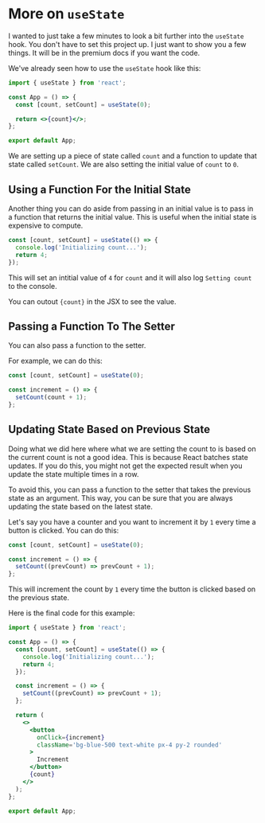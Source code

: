 # More on `useState`

I wanted to just take a few minutes to look a bit further into the `useState` hook. You don't have to set this project up. I just want to show you a few things. It will be in the premium docs if you want the code.

We've already seen how to use the `useState` hook like this:

```jsx
import { useState } from 'react';

const App = () => {
  const [count, setCount] = useState(0);

  return <>{count}</>;
};

export default App;
```

We are setting up a piece of state called `count` and a function to update that state called `setCount`. We are also setting the initial value of `count` to `0`.

## Using a Function For the Initial State

Another thing you can do aside from passing in an initial value is to pass in a function that returns the initial value. This is useful when the initial state is expensive to compute.

```jsx
const [count, setCount] = useState(() => {
  console.log('Initializing count...');
  return 4;
});
```

This will set an intitial value of `4` for `count` and it will also log `Setting count` to the console.

You can outout `{count}` in the JSX to see the value.

## Passing a Function To The Setter

You can also pass a function to the setter.

For example, we can do this:

```jsx
const [count, setCount] = useState(0);

const increment = () => {
  setCount(count + 1);
};
```

## Updating State Based on Previous State

Doing what we did here where what we are setting the count to is based on the current count is not a good idea. This is because React batches state updates. If you do this, you might not get the expected result when you update the state multiple times in a row.

To avoid this, you can pass a function to the setter that takes the previous state as an argument. This way, you can be sure that you are always updating the state based on the latest state.

Let's say you have a counter and you want to increment it by `1` every time a button is clicked. You can do this:

```jsx
const [count, setCount] = useState(0);

const increment = () => {
  setCount((prevCount) => prevCount + 1);
};
```

This will increment the count by `1` every time the button is clicked based on the previous state.

Here is the final code for this example:

```jsx
import { useState } from 'react';

const App = () => {
  const [count, setCount] = useState(() => {
    console.log('Initializing count...');
    return 4;
  });

  const increment = () => {
    setCount((prevCount) => prevCount + 1);
  };

  return (
    <>
      <button
        onClick={increment}
        className='bg-blue-500 text-white px-4 py-2 rounded'
      >
        Increment
      </button>
      {count}
    </>
  );
};

export default App;
```
